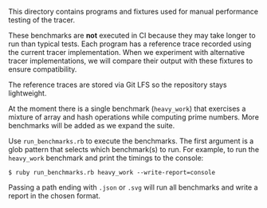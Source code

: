 This directory contains programs and fixtures used for manual performance testing of the tracer.

These benchmarks are **not** executed in CI because they may take longer to run than typical tests. Each program has a reference trace recorded using the current tracer implementation. When we experiment with alternative tracer implementations, we will compare their output with these fixtures to ensure compatibility.

The reference traces are stored via Git LFS so the repository stays lightweight.

At the moment there is a single benchmark (`heavy_work`) that exercises a mixture of array and hash operations while computing prime numbers. More benchmarks will be added as we expand the suite.

Use `run_benchmarks.rb` to execute the benchmarks. The first argument is a glob
pattern that selects which benchmark(s) to run. For example, to run the
`heavy_work` benchmark and print the timings to the console:

```
$ ruby run_benchmarks.rb heavy_work --write-report=console
```

Passing a path ending with `.json` or `.svg` will run all benchmarks and write a
report in the chosen format.
